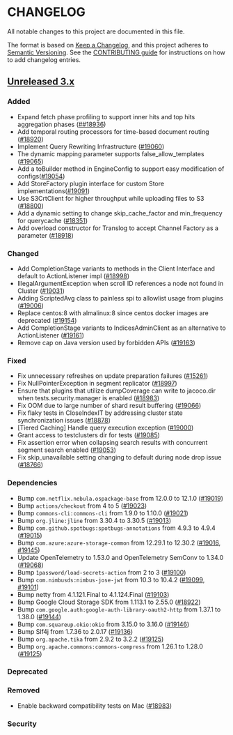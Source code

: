 # CHANGELOG
All notable changes to this project are documented in this file.

The format is based on [Keep a Changelog](https://keepachangelog.com/en/1.0.0/), and this project adheres to [Semantic Versioning](https://semver.org/spec/v2.0.0.html). See the [CONTRIBUTING guide](./CONTRIBUTING.md#Changelog) for instructions on how to add changelog entries.

## [Unreleased 3.x]
### Added
- Expand fetch phase profiling to support inner hits and top hits aggregation phases  ([##18936](https://github.com/density-project/Density/pull/18936))
- Add temporal routing processors for time-based document routing ([#18920](https://github.com/density-project/Density/issues/18920))
- Implement Query Rewriting Infrastructure ([#19060](https://github.com/density-project/Density/pull/19060))
- The dynamic mapping parameter supports false_allow_templates ([#19065](https://github.com/density-project/Density/pull/19065))
- Add a toBuilder method in EngineConfig to support easy modification of configs([#19054](https://github.com/density-project/Density/pull/19054))
- Add StoreFactory plugin interface for custom Store implementations([#19091](https://github.com/density-project/Density/pull/19091))
- Use S3CrtClient for higher throughput while uploading files to S3 ([#18800](https://github.com/density-project/Density/pull/18800))
- Add a dynamic setting to change skip_cache_factor and min_frequency for querycache ([#18351](https://github.com/density-project/Density/issues/18351))
- Add overload constructor for Translog to accept Channel Factory as a parameter ([#18918](https://github.com/density-project/Density/pull/18918))

### Changed
- Add CompletionStage variants to methods in the Client Interface and default to ActionListener impl ([#18998](https://github.com/density-project/Density/pull/18998))
- IllegalArgumentException when scroll ID references a node not found in Cluster ([#19031](https://github.com/density-project/Density/pull/19031))
- Adding ScriptedAvg class to painless spi to allowlist usage from plugins ([#19006](https://github.com/density-project/Density/pull/19006))
- Replace centos:8 with almalinux:8 since centos docker images are deprecated ([#19154](https://github.com/density-project/Density/pull/19154))
- Add CompletionStage variants to IndicesAdminClient as an alternative to ActionListener ([#19161](https://github.com/density-project/Density/pull/19161))
- Remove cap on Java version used by forbidden APIs ([#19163](https://github.com/density-project/Density/pull/19163))

### Fixed
- Fix unnecessary refreshes on update preparation failures ([#15261](https://github.com/density-project/Density/issues/15261))
- Fix NullPointerException in segment replicator ([#18997](https://github.com/density-project/Density/pull/18997))
- Ensure that plugins that utilize dumpCoverage can write to jacoco.dir when tests.security.manager is enabled ([#18983](https://github.com/density-project/Density/pull/18983))
- Fix OOM due to large number of shard result buffering ([#19066](https://github.com/density-project/Density/pull/19066))
- Fix flaky tests in CloseIndexIT by addressing cluster state synchronization issues ([#18878](https://github.com/density-project/Density/issues/18878))
- [Tiered Caching] Handle  query execution exception ([#19000](https://github.com/density-project/Density/issues/19000))
- Grant access to testclusters dir for tests ([#19085](https://github.com/density-project/Density/issues/19085))
- Fix assertion error when collapsing search results with concurrent segment search enabled ([#19053](https://github.com/density-project/Density/pull/19053))
- Fix skip_unavailable setting changing to default during node drop issue ([#18766](https://github.com/density-project/Density/pull/18766))

### Dependencies
- Bump `com.netflix.nebula.ospackage-base` from 12.0.0 to 12.1.0 ([#19019](https://github.com/density-project/Density/pull/19019))
- Bump `actions/checkout` from 4 to 5 ([#19023](https://github.com/density-project/Density/pull/19023))
- Bump `commons-cli:commons-cli` from 1.9.0 to 1.10.0 ([#19021](https://github.com/density-project/Density/pull/19021))
- Bump `org.jline:jline` from 3.30.4 to 3.30.5 ([#19013](https://github.com/density-project/Density/pull/19013))
- Bump `com.github.spotbugs:spotbugs-annotations` from 4.9.3 to 4.9.4 ([#19015](https://github.com/density-project/Density/pull/19015))
- Bump `com.azure:azure-storage-common` from 12.29.1 to 12.30.2 ([#19016](https://github.com/density-project/Density/pull/19016), [#19145](https://github.com/density-project/Density/pull/19145))
- Update OpenTelemetry to 1.53.0 and OpenTelemetry SemConv to 1.34.0 ([#19068](https://github.com/density-project/Density/pull/19068))
- Bump `1password/load-secrets-action` from 2 to 3 ([#19100](https://github.com/density-project/Density/pull/19100))
- Bump `com.nimbusds:nimbus-jose-jwt` from 10.3 to 10.4.2 ([#19099](https://github.com/density-project/Density/pull/19099), [#19101](https://github.com/density-project/Density/pull/19101))
- Bump netty from 4.1.121.Final to 4.1.124.Final ([#19103](https://github.com/density-project/Density/pull/19103))
- Bump Google Cloud Storage SDK from 1.113.1 to 2.55.0 ([#18922](https://github.com/density-project/Density/pull/18922))
- Bump `com.google.auth:google-auth-library-oauth2-http` from 1.37.1 to 1.38.0 ([#19144](https://github.com/density-project/Density/pull/19144))
- Bump `com.squareup.okio:okio` from 3.15.0 to 3.16.0 ([#19146](https://github.com/density-project/Density/pull/19146))
- Bump Slf4j from 1.7.36 to 2.0.17 ([#19136](https://github.com/density-project/Density/pull/19136))
- Bump `org.apache.tika` from 2.9.2 to 3.2.2 ([#19125](https://github.com/density-project/Density/pull/19125))
- Bump `org.apache.commons:commons-compress` from 1.26.1 to 1.28.0 ([#19125](https://github.com/density-project/Density/pull/19125))

### Deprecated

### Removed
- Enable backward compatibility tests on Mac ([#18983](https://github.com/density-project/Density/pull/18983))

### Security

[Unreleased 3.x]: https://github.com/density-project/Density/compare/3.2...main
